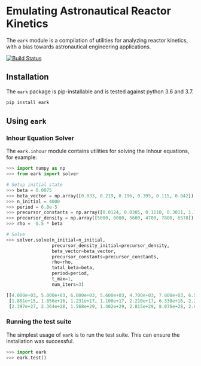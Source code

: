 # Emulating Astronautical Reactor Kinetics
The `eark` module is a compilation of utilities for analyzing reactor kinetics, with
a bias towards astronautical engineering applications.

[![Build Status](https://travis-ci.com/vigneshwar-manickam/eark.svg?branch=master)](https://travis-ci.com/vigneshwar-manickam/eark) 

## Installation
The `eark` package is pip-installable and is tested against python 3.6 and 3.7.

```bash
pip install eark
```  

## Using `eark`

### Inhour Equation Solver
The `eark.inhour` module contains utilities for solving the Inhour equations, for example:
```python
>>> import numpy as np
>>> from eark import solver

# Setup initial state
>>> beta = 0.0075
>>> beta_vector = np.array([0.033, 0.219, 0.196, 0.395, 0.115, 0.042])
>>> n_initial = 4000
>>> period = 6.0e-5
>>> precursor_constants = np.array([0.0124, 0.0305, 0.1110, 0.3011, 1.1400, 3.0100])
>>> precursor_density = np.array([5000, 6000, 5600, 4700, 7800, 6578])
>>> rho =  0.5 * beta

# Solve 
>>> solver.solve(n_initial=n_initial,
                 precursor_density_initial=precursor_density,
                 beta_vector=beta_vector,
                 precursor_constants=precursor_constants,
                 rho=rho,
                 total_beta=beta,
                 period=period,
                 t_max=1,
                 num_iters=3)

[[4.000e+03, 5.000e+03, 6.000e+03, 5.600e+03, 4.700e+03, 7.800e+03, 6.578e+03],
 [1.881e+15, 1.856e+16, 1.231e+17, 1.100e+17, 2.210e+17, 6.338e+16, 2.241e+16],
 [2.397e+27, 2.364e+28, 1.568e+29, 1.402e+29, 2.815e+29, 8.076e+28, 2.856e+28]]
```

### Running the test suite
The simplest usage of `eark` is to run the test suite. This can ensure the installation was successful.
```python
>>> import eark
>>> eark.test()
```
